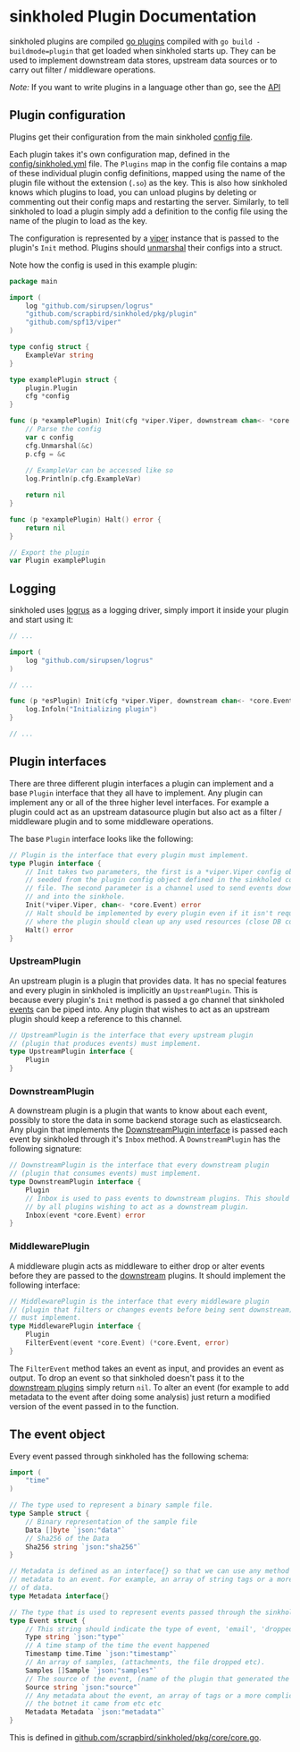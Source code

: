 # sinkholed Plugin Documentation

sinkholed plugins are compiled [go plugins](https://golang.org/pkg/plugin/) compiled with `go build -buildmode=plugin` that get loaded when sinkholed starts up. They can be used to implement downstream data stores, upstream data sources or to carry out filter / middleware operations.

*Note:* If you want to write plugins in a language other than go, see the [API](api.md)


## Plugin configuration

Plugins get their configuration from the main sinkholed [config file](https://github.com/scrapbird/sinkholed#config-file).

Each plugin takes it's own configuration map, defined in the [config/sinkholed.yml](../config/sinkholed.yml) file. The `Plugins` map in the config file contains a map of these individual plugin config definitions, mapped using the name of the plugin file without the extension (`.so`) as the key. This is also how sinkholed knows which plugins to load, you can unload plugins by deleting or commenting out their config maps and restarting the server. Similarly, to tell sinkholed to load a plugin simply add a definition to the config file using the name of the plugin to load as the key.

The configuration is represented by a [viper](https://github.com/spf13/viper) instance that is passed to the plugin's `Init` method. Plugins should [unmarshal](https://godoc.org/github.com/spf13/viper#Unmarshal) their configs into a struct.

Note how the config is used in this example plugin:

```go
package main

import (
    log "github.com/sirupsen/logrus"
    "github.com/scrapbird/sinkholed/pkg/plugin"
    "github.com/spf13/viper"
)

type config struct {
    ExampleVar string
}

type examplePlugin struct {
    plugin.Plugin
    cfg *config
}

func (p *examplePlugin) Init(cfg *viper.Viper, downstream chan<- *core.Event) error {
    // Parse the config
    var c config
    cfg.Unmarshal(&c)
    p.cfg = &c
    
    // ExampleVar can be accessed like so
    log.Println(p.cfg.ExampleVar)

    return nil
}

func (p *examplePlugin) Halt() error {
    return nil
}

// Export the plugin
var Plugin examplePlugin

```


## Logging

sinkholed uses [logrus](https://github.com/sirupsen/logrus) as a logging driver, simply import it inside your plugin and start using it:

```go
// ...

import (
    log "github.com/sirupsen/logrus"
)

// ...

func (p *esPlugin) Init(cfg *viper.Viper, downstream chan<- *core.Event) error {
    log.Infoln("Initializing plugin")
}

// ...
```


## Plugin interfaces

There are three different plugin interfaces a plugin can implement and a base `Plugin` interface that they all have to implement. Any plugin can implement any or all of the three higher level interfaces. For example a plugin could act as an upstream datasource plugin but also act as a filter / middleware plugin and to some middleware operations.

The base `Plugin` interface looks like the following:

```go
// Plugin is the interface that every plugin must implement.
type Plugin interface {
    // Init takes two parameters, the first is a *viper.Viper config object
    // seeded from the plugin config object defined in the sinkholed config
    // file. The second parameter is a channel used to send events downstream
    // and into the sinkhole.
    Init(*viper.Viper, chan<- *core.Event) error
    // Halt should be implemented by every plugin even if it isn't required. This is
    // where the plugin should clean up any used resources (close DB connections etc).
    Halt() error
}
```

### UpstreamPlugin

An upstream plugin is a plugin that provides data. It has no special features and every plugin in sinkholed is implicitly an `UpstreamPlugin`. This is because every plugin's `Init` method is passed a go channel that sinkholed [events](#the-event-object) can be piped into. Any plugin that wishes to act as an upstream plugin should keep a reference to this channel.

```go
// UpstreamPlugin is the interface that every upstream plugin 
// (plugin that produces events) must implement.
type UpstreamPlugin interface {
    Plugin
}

```

### DownstreamPlugin

A downstream plugin is a plugin that wants to know about each event, possibly to store the data in some backend storage such as elasticsearch. Any plugin that implements the [DownstreamPlugin interface](https://github.com/scrapbird/sinkholed/blob/master/pkg/plugin/plugin.go#L112) is passed each event by sinkholed through it's `Inbox` method. A `DownstreamPlugin` has the following signature:

```go
// DownstreamPlugin is the interface that every downstream plugin 
// (plugin that consumes events) must implement.
type DownstreamPlugin interface {
    Plugin
    // Inbox is used to pass events to downstream plugins. This should be implemented
    // by all plugins wishing to act as a downstream plugin.
    Inbox(event *core.Event) error
}
```

### MiddlewarePlugin

A middleware plugin acts as middleware to either drop or alter events before they are passed to the [downstream](#DownstreamPlugin)  plugins. It should implement the following interface:

```go
// MiddlewarePlugin is the interface that every middleware plugin 
// (plugin that filters or changes events before being sent downstream)
// must implement.
type MiddlewarePlugin interface {
    Plugin
    FilterEvent(event *core.Event) (*core.Event, error)
}
```

The `FilterEvent` method takes an event as input, and provides an event as output. To drop an event so that sinkholed doesn't pass it to the [downstream plugins](#DownstreamPlugin) simply return `nil`. To alter an event (for example to add metadata to the event after doing some analysis) just return a modified version of the event passed in to the function.

## The event object

Every event passed through sinkholed has the following schema:

```go
import (
    "time"
)

// The type used to represent a binary sample file.
type Sample struct {
    // Binary representation of the sample file
    Data []byte `json:"data"`
    // Sha256 of the Data
    Sha256 string `json:"sha256"`
}

// Metadata is defined as an interface{} so that we can use any method for attaching 
// metadata to an event. For example, an array of string tags or a more complicated map
// of data.
type Metadata interface{}

// The type that is used to represent events passed through the sinkhole.
type Event struct {
    // This string should indicate the type of event, 'email', 'dropped file' etc.
    Type string `json:"type"`
    // A time stamp of the time the event happened
    Timestamp time.Time `json:"timestamp"`
    // An array of samples, (attachments, the file dropped etc).
    Samples []Sample `json:"samples"`
    // The source of the event, (name of the plugin that generated the event, unenforced)
    Source string `json:"source"`
    // Any metadata about the event, an array of tags or a more complicated map detailing 
    // the botnet it came from etc etc
    Metadata Metadata `json:"metadata"`
}
```

This is defined in [github.com/scrapbird/sinkholed/pkg/core/core.go](../pkg/core/core.go).

